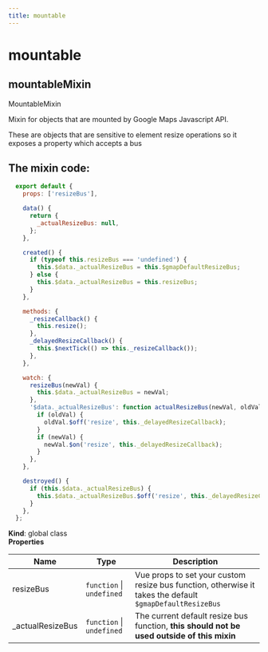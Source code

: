 ```yaml
---
title: mountable
---
```


# mountable

<a name="mountableMixin"></a>

## mountableMixin
MountableMixin

Mixin for objects that are mounted by Google Maps Javascript API.

These are objects that are sensitive to element resize  operations
so it exposes a property which accepts a bus
## The mixin code:
```js
  export default {
    props: ['resizeBus'],

    data() {
      return {
        _actualResizeBus: null,
      };
    },

    created() {
      if (typeof this.resizeBus === 'undefined') {
        this.$data._actualResizeBus = this.$gmapDefaultResizeBus;
      } else {
        this.$data._actualResizeBus = this.resizeBus;
      }
    },

    methods: {
      _resizeCallback() {
        this.resize();
      },
      _delayedResizeCallback() {
        this.$nextTick(() => this._resizeCallback());
      },
    },

    watch: {
      resizeBus(newVal) {
        this.$data._actualResizeBus = newVal;
      },
      '$data._actualResizeBus': function actualResizeBus(newVal, oldVal) {
        if (oldVal) {
          oldVal.$off('resize', this._delayedResizeCallback);
        }
        if (newVal) {
          newVal.$on('resize', this._delayedResizeCallback);
        }
      },
    },

    destroyed() {
      if (this.$data._actualResizeBus) {
        this.$data._actualResizeBus.$off('resize', this._delayedResizeCallback);
      }
    },
  };
```

**Kind**: global class  
**Properties**

| Name | Type | Description |
| --- | --- | --- |
| resizeBus | <code>function</code> \| <code>undefined</code> | Vue props to set your custom resize bus function, otherwise it takes the default `$gmapDefaultResizeBus` |
| _actualResizeBus | <code>function</code> \| <code>undefined</code> | The current default resize bus function, **this should not be used outside of this mixin** |

